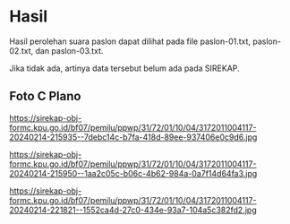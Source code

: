 # Hasil

Hasil perolehan suara paslon dapat dilihat pada file paslon-01.txt, paslon-02.txt, dan paslon-03.txt.

Jika tidak ada, artinya data tersebut belum ada pada SIREKAP.

## Foto C Plano

https://sirekap-obj-formc.kpu.go.id/bf07/pemilu/ppwp/31/72/01/10/04/3172011004117-20240214-215935--7debc14c-b7fa-418d-89ee-937406e0c9d6.jpg

https://sirekap-obj-formc.kpu.go.id/bf07/pemilu/ppwp/31/72/01/10/04/3172011004117-20240214-215950--1aa2c05c-b06c-4b62-984a-0a7f14d64fa3.jpg

https://sirekap-obj-formc.kpu.go.id/bf07/pemilu/ppwp/31/72/01/10/04/3172011004117-20240214-221821--1552ca4d-27c0-434e-93a7-104a5c382fd2.jpg
